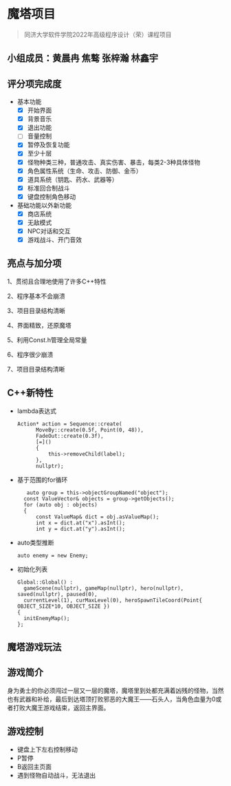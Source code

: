 # 魔塔项目
>同济大学软件学院2022年高级程序设计（荣）课程项目
## 小组成员：黄晨冉 焦骜 张梓瀚 林鑫宇

## 评分项完成度
- 基本功能
  - [x] 开始界面
  - [x] 背景音乐
  - [x] 退出功能
  - [ ] 音量控制
  - [x] 暂停及恢复功能
  - [x] 至少十层
  - [x] 怪物种类三种，普通攻击、真实伤害、暴击，每类2-3种具体怪物
  - [x] 角色属性系统（生命、攻击、防御、金币）
  - [x] 道具系统（钥匙、药水、武器等）
  - [x] 标准回合制战斗
  - [x] 键盘控制角色移动
- 基础功能以外新功能
  - [x] 商店系统
  - [x] 无敌模式
  - [x] NPC对话和交互
  - [x] 游戏战斗、开门音效

## 亮点与加分项
1、贯彻且合理地使⽤了许多C++特性

2、程序基本不会崩溃

3、项⽬⽬录结构清晰

4、界⾯精致，还原魔塔

5、利用Const.h管理全局常量

6、程序很少崩溃

7、项目目录结构清晰

## C++新特性
* lambda表达式
  ```
  Action* action = Sequence::create(
		MoveBy::create(0.5f, Point(0, 48)),
		FadeOut::create(0.3f),
		[=]()
		{
			this->removeChild(label);
		},
		nullptr);
   ```
* 基于范围的for循环
  ```
     auto group = this->objectGroupNamed("object");
    const ValueVector& objects = group->getObjects();
    for (auto obj : objects)
    {
        const ValueMap& dict = obj.asValueMap();
        int x = dict.at("x").asInt();
        int y = dict.at("y").asInt();
  ```
* auto类型推断
  ```
  auto enemy = new Enemy;
  ```
* 初始化列表
  ```
  Global::Global() :
    gameScene(nullptr), gameMap(nullptr), hero(nullptr), saved(nullptr), paused(0),
    currentLevel(1), curMaxLevel(0), heroSpawnTileCoord(Point{ OBJECT_SIZE*10, OBJECT_SIZE })
  {
    initEnemyMap();
  };
  ```
## 魔塔游戏玩法

## 游戏简介
身为勇士的你必须闯过一层又一层的魔塔，魔塔里到处都充满着凶残的怪物，当然也有武器和补给，最后到达塔顶打败邪恶的大魔王——石头人，当角色血量为0或者打败大魔王游戏结束，返回主界面。

## 游戏控制
  -  键盘上下左右控制移动
  -  P暂停
  -  B返回主页面
  -  遇到怪物自动战斗，无法退出
